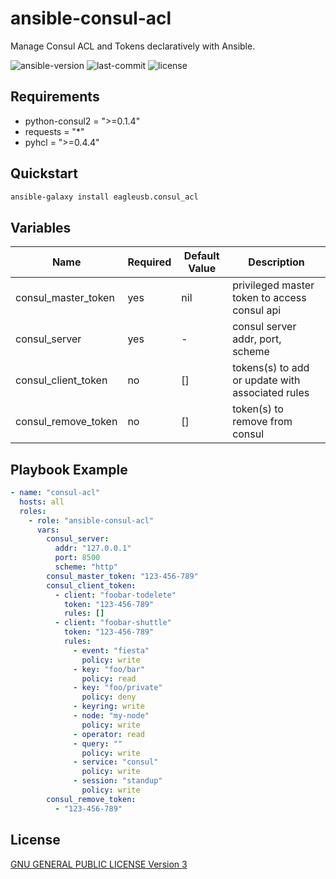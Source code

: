 # ansible-consul-acl

Manage Consul ACL and Tokens declaratively with Ansible.

![ansible-version](https://img.shields.io/badge/ansible-v2.9+-green.svg)
![last-commit](https://img.shields.io/github/last-commit/eagleusb/ansible-consul-acl)
![license](https://img.shields.io/github/license/eagleusb/ansible-consul-acl)

## Requirements

- python-consul2 = ">=0.1.4"
- requests = "*"
- pyhcl = ">=0.4.4"

## Quickstart

```sh
ansible-galaxy install eagleusb.consul_acl
```

## Variables

| Name                | Required | Default Value | Description                                      |
|---------------------|----------|---------------|--------------------------------------------------|
| consul_master_token | yes      | nil           | privileged master token to access consul api     |
| consul_server       | yes      | -             | consul server addr, port, scheme                 |
| consul_client_token | no       | []            | tokens(s) to add or update with associated rules |
| consul_remove_token | no       | []            | token(s) to remove from consul                   |



## Playbook Example

```yml
- name: "consul-acl"
  hosts: all
  roles:
    - role: "ansible-consul-acl"
      vars:
        consul_server:
          addr: "127.0.0.1"
          port: 8500
          scheme: "http"
        consul_master_token: "123-456-789"
        consul_client_token:
          - client: "foobar-todelete"
            token: "123-456-789"
            rules: []
          - client: "foobar-shuttle"
            token: "123-456-789"
            rules:
              - event: "fiesta"
                policy: write
              - key: "foo/bar"
                policy: read
              - key: "foo/private"
                policy: deny
              - keyring: write
              - node: "my-node"
                policy: write
              - operator: read
              - query: ""
                policy: write
              - service: "consul"
                policy: write
              - session: "standup"
                policy: write
        consul_remove_token:
          - "123-456-789"
```

## License

[GNU GENERAL PUBLIC LICENSE Version 3](./LICENSE)
